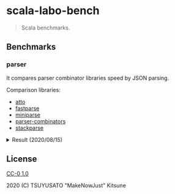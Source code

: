 # scala-labo-bench

> Scala benchmarks.

## Benchmarks

### parser

It compares parser combinator libraries speed by JSON parsing.

Comparison libraries:

  - [atto](http://tpolecat.github.io/atto/)
  - [fastparse](https://www.lihaoyi.com/fastparse/)
  - [miniparse](https://github.com/MakeNowJust-Labo/scala-labo-miniparse)
  - [parser-combinators](https://github.com/scala/scala-parser-combinators)
  - [stackparse](https://github.com/MakeNowJust-Labo/scala-labo-stackparse)

<details>
  <summary>Result (2020/08/15)</summary>

```
Benchmark                        Mode  Cnt     Score     Error  Units
Bench.measureAtto               thrpt    3    90.321 ±   4.673  ops/s
Bench.measureFastparse          thrpt    3  2996.322 ± 217.350  ops/s
Bench.measureMiniparse          thrpt    3  2424.982 ± 203.496  ops/s
Bench.measureParserCombinators  thrpt    3   329.207 ±  54.708  ops/s
Bench.measureStackparse         thrpt    3   538.673 ± 211.648  ops/s
```

</details>

## License

[CC-0 1.0](https://creativecommons.org/publicdomain/zero/1.0/)

2020 (C) TSUYUSATO "MakeNowJust" Kitsune
